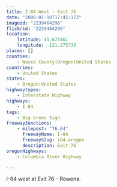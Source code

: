 ```yaml
---
title: I-84 West - Exit 76
date: "2008-01-18T17:45:17Z"
imageid: "2239464296"
flickrid: "2239464296"
location:
    latitude: 45.675461
    longitude: -121.275739
places: []
counties:
    - Wasco County|Oregon|United States
countries:
    - United States
states:
    - Oregon|United States
highwaytypes:
    - Interstate Highway
highways:
    - I-84
tags:
    - Big Green Sign
freewayJunctions:
    - milepost: "76.64"
      freewayName: I-84
      freewaySlug: i84-oregon
      description: Exit 76
oregonHighways:
    - Columbia River Highway

---
```

I-84 west at Exit 76 - Rowena.
